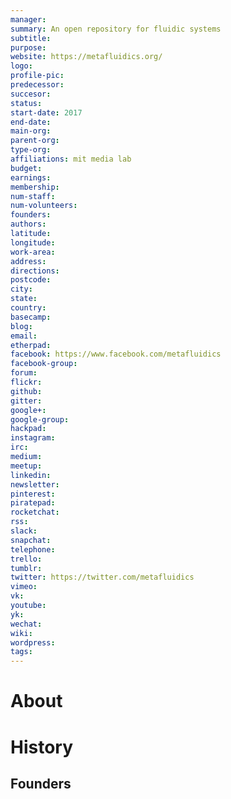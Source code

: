 ```yaml
---
manager: 
summary: An open repository for fluidic systems
subtitle: 
purpose: 
website: https://metafluidics.org/
logo: 
profile-pic: 
predecessor: 
succesor: 
status: 
start-date: 2017
end-date: 
main-org: 
parent-org: 
type-org: 
affiliations: mit media lab
budget: 
earnings: 
membership: 
num-staff: 
num-volunteers: 
founders: 
authors: 
latitude: 
longitude: 
work-area: 
address: 
directions: 
postcode: 
city: 
state: 
country: 
basecamp: 
blog: 
email: 
etherpad: 
facebook: https://www.facebook.com/metafluidics
facebook-group: 
forum: 
flickr: 
github: 
gitter: 
google+: 
google-group: 
hackpad: 
instagram: 
irc: 
medium: 
meetup: 
linkedin: 
newsletter: 
pinterest: 
piratepad: 
rocketchat: 
rss: 
slack: 
snapchat: 
telephone: 
trello: 
tumblr: 
twitter: https://twitter.com/metafluidics
vimeo: 
vk: 
youtube: 
yk: 
wechat: 
wiki: 
wordpress: 
tags: 
---
```


# About

# History

## Founders